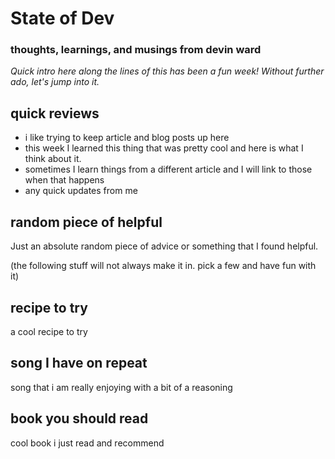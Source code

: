 # State of Dev
### thoughts, learnings, and musings from devin ward

*Quick intro here along the lines of this has been a fun week! Without further ado, let's jump into it.*

## quick reviews

- i like trying to keep article and blog posts up here
- this week I learned this thing that was pretty cool and here is what I think about it. 
- sometimes I learn things from a different article and I will link to those when that happens
- any quick updates from me

## random piece of helpful
Just an absolute random piece of advice or something that I found helpful.

(the following stuff will not always make it in. pick a few and have fun with it)

## recipe to try
a cool recipe to try 

## song I have on repeat
song that i am really enjoying with a bit of a reasoning

## book you should read
cool book i just read and recommend